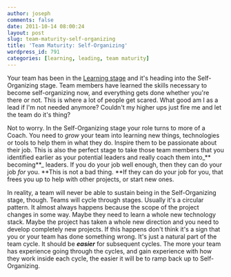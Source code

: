 ```yaml
---
author: joseph
comments: false
date: 2011-10-14 08:00:24
layout: post
slug: team-maturity-self-organizing
title: 'Team Maturity: Self-Organizing'
wordpress_id: 791
categories: [learning, leading, team maturity]
---
```


Your team has been in the [Learning stage](/blog/2011/09/15/team-maturity-learning/) and it's heading into the Self-Organizing stage. Team members have learned the skills necessary to become self-organizing now, and everything gets done whether you're there or not. This is where a lot of people get scared. What good am I as a lead if I'm not needed anymore? Couldn't my higher ups just fire me and let the team do it's thing?<!-- more -->

Not to worry. In the Self-Organizing stage your role turns to more of a Coach. You need to _grow_ your team into learning new things, technologies or tools to help them in what they do. Inspire them to be passionate about their job. This is also the perfect stage to take those team members that you identified earlier as your potential leaders and really coach them into_** becoming**_ leaders. If you do your job well enough, then they can do your job _for_ you. **This is not a bad thing. **If they can do your job for you, that frees you up to help with other projects, or start new ones.

In reality, a team will never be able to sustain being in the Self-Organizing stage, though. Teams will cycle through stages. Usually it's a circular pattern. It almost always happens because the scope of the project changes in some way. Maybe they need to learn a whole new technology stack. Maybe the project has taken a whole new direction and you need to develop completely new projects. If this happens don't think it's a sign that you or your team has done something wrong. It's just a natural part of the team cycle. It should be _**easier**_ for subsequent cycles. The more your team has experience going through the cycles, and gain experience with how they work inside each cycle, the easier it will be to ramp back up to Self-Organizing.
